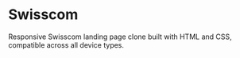 # Swisscom
Responsive Swisscom landing page clone built with HTML and CSS, compatible across all device types.
